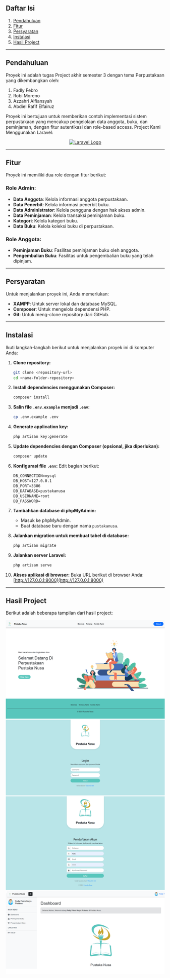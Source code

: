 
## Daftar Isi
1. [Pendahuluan](#pendahuluan)
2. [Fitur](#fitur)
3. [Persyaratan](#persyaratan)
4. [Instalasi](#instalasi)
5. [Hasil Project](#hasil-project)

---

## Pendahuluan

Proyek ini adalah tugas Project akhir semester 3 dengan tema Perpustakaan yang dikembangkan oleh:
1. Fadly Febro  
2. Robi Moreno  
3. Azzahri Alfiansyah  
4. Abdiel Rafif Elfairuz  

Proyek ini bertujuan untuk memberikan contoh implementasi sistem perpustakaan yang mencakup pengelolaan data anggota, buku, dan peminjaman, dengan fitur autentikasi dan role-based access.
Project Kami Menggunakan Laravel: <p align="center"><a href="https://laravel.com" target="_blank"><img src="https://raw.githubusercontent.com/laravel/art/master/logo-lockup/5%20SVG/2%20CMYK/1%20Full%20Color/laravel-logolockup-cmyk-red.svg" width="400" alt="Laravel Logo"></a></p>

---

## Fitur

Proyek ini memiliki dua role dengan fitur berikut:

### Role Admin:
- **Data Anggota**: Kelola informasi anggota perpustakaan.  
- **Data Penerbit**: Kelola informasi penerbit buku.  
- **Data Administrator**: Kelola pengguna dengan hak akses admin.  
- **Data Peminjaman**: Kelola transaksi peminjaman buku.  
- **Kategori**: Kelola kategori buku.  
- **Data Buku**: Kelola koleksi buku di perpustakaan.  

### Role Anggota:
- **Peminjaman Buku**: Fasilitas peminjaman buku oleh anggota.  
- **Pengembalian Buku**: Fasilitas untuk pengembalian buku yang telah dipinjam.  

---

## Persyaratan

Untuk menjalankan proyek ini, Anda memerlukan:
- **XAMPP**: Untuk server lokal dan database MySQL.  
- **Composer**: Untuk mengelola dependensi PHP.  
- **Git**: Untuk meng-clone repository dari GitHub.  

---

## Instalasi

Ikuti langkah-langkah berikut untuk menjalankan proyek ini di komputer Anda:

1. **Clone repository:**
   ```bash
   git clone <repository-url>
   cd <nama-folder-repository>
   ```

2. **Install dependencies menggunakan Composer:**
   ```bash
   composer install
   ```

3. **Salin file `.env.example` menjadi `.env`:**
   ```bash
   cp .env.example .env
   ```

4. **Generate application key:**
   ```bash
   php artisan key:generate
   ```

5. **Update dependencies dengan Composer (opsional, jika diperlukan):**
   ```bash
   composer update
   ```

6. **Konfigurasi file `.env`:**
   Edit bagian berikut:
   ```
   DB_CONNECTION=mysql
   DB_HOST=127.0.0.1
   DB_PORT=3306
   DB_DATABASE=pustakanusa
   DB_USERNAME=root
   DB_PASSWORD=
   ```

7. **Tambahkan database di phpMyAdmin:**
   - Masuk ke phpMyAdmin.
   - Buat database baru dengan nama `pustakanusa`.

8. **Jalankan migration untuk membuat tabel di database:**
   ```bash
   php artisan migrate
   ```

9. **Jalankan server Laravel:**
   ```bash
   php artisan serve
   ```

10. **Akses aplikasi di browser:**
    Buka URL berikut di browser Anda:  
    [http://127.0.0.1:8000](http://127.0.0.1:8000)

---

## Hasil Project

Berikut adalah beberapa tampilan dari hasil project:

![Gambar 1](public/img/readme/1.png)  
![Gambar 2](public/img/readme/2.png)  
![Gambar 3](public/img/readme/3.png)  
![Gambar 4](public/img/readme/4.png)
